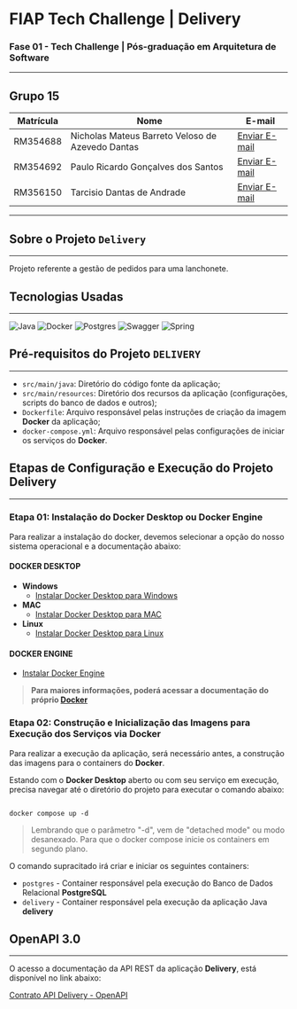 #  FIAP Tech Challenge | Delivery

### Fase 01 - Tech Challenge | Pós-graduação em Arquitetura de Software

----

## Grupo 15

| Matrícula | Nome                                               | E-mail                                                |
|-----------|----------------------------------------------------|-------------------------------------------------------|
| RM354688  | Nicholas Mateus Barreto Veloso de Azevedo Dantas   | [Enviar E-mail](mailto:nicholas.mateus@gmail.com)     |
| RM354692  | Paulo Ricardo Gonçalves dos Santos                 | [Enviar E-mail](mailto:pricardo.ti@gmail.com)                |
| RM356150  | Tarcisio Dantas de Andrade                         | [Enviar E-mail](mailto:tarcisiodantas_deandrade@hotmail.com) |

---

## Sobre o Projeto ```Delivery```

---

Projeto referente a gestão de pedidos para uma lanchonete.

## Tecnologias Usadas

---

![Java](https://img.shields.io/badge/java_22-%23ED8B00.svg?style=for-the-badge&logo=openjdk&logoColor=white)
![Docker](https://img.shields.io/badge/docker-%230db7ed.svg?style=for-the-badge&logo=docker&logoColor=white)
![Postgres](https://img.shields.io/badge/postgres-%23316192.svg?style=for-the-badge&logo=postgresql&logoColor=white)
![Swagger](https://img.shields.io/badge/-Swagger-%23Clojure?style=for-the-badge&logo=swagger&logoColor=white)
![Spring](https://img.shields.io/badge/spring-%236DB33F.svg?style=for-the-badge&logo=spring&logoColor=white)

## Pré-requisitos do Projeto ```DELIVERY```

---

- ```src/main/java```: Diretório do código fonte da aplicação;
- ```src/main/resources```: Diretório dos recursos da aplicação (configurações, scripts do banco de dados e outros);
- <code>Dockerfile</code>:  Arquivo responsável pelas instruções de criação da imagem **Docker** da aplicação;
- ```docker-compose.yml```: Arquivo responsável pelas configurações de iniciar os serviços do **Docker**.

## Etapas de Configuração e Execução do Projeto **Delivery**

---

### Etapa 01: Instalação do Docker Desktop ou Docker Engine

Para realizar a instalação do docker, devemos selecionar a opção do nosso sistema operacional e a documentação abaixo:

#### DOCKER DESKTOP

- **Windows**
  - [Instalar Docker Desktop para Windows](https://docs.docker.com/desktop/install/windows-install/)
- **MAC**
  - [Instalar Docker Desktop para MAC](https://docs.docker.com/desktop/install/mac-install/)
- **Linux**
  - [Instalar Docker Desktop para Linux](https://docs.docker.com/desktop/install/linux-install/)

#### DOCKER ENGINE

- [Instalar Docker Engine](https://docs.docker.com/engine/install/)

> **Para maiores informações, poderá acessar a documentação do próprio [Docker](https://www.docker.com/get-started/)**

### Etapa 02: Construção e Inicialização das Imagens para Execução dos Serviços via Docker

Para realizar a execução da aplicação, será necessário antes, a construção das imagens para o containers do **Docker**.

Estando com o **Docker Desktop** aberto ou com seu serviço em execução, precisa navegar até o diretório do projeto para executar o comando abaixo:

```docker

docker compose up -d

```

> Lembrando que o parâmetro "-d", vem de "detached mode" ou modo desanexado.
> Para que o docker compose inicie os containers em segundo plano.

O comando supracitado irá criar e iniciar os seguintes containers:

- ```postgres``` - Container responsável pela execução do Banco de Dados Relacional **PostgreSQL**
- ```delivery``` - Container responsável pela execução da aplicação Java **delivery**

## OpenAPI 3.0

---

O acesso a documentação da API REST da aplicação **Delivery**, está disponível no link abaixo:

[Contrato API Delivery - OpenAPI](http://localhost:8080/api/swagger-ui/index.html)



